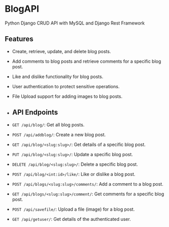 # BlogAPI
Python Django CRUD API with MySQL and Django Rest Framework

## Features

- Create, retrieve, update, and delete blog posts.
- Add comments to blog posts and retrieve comments for a specific blog post.
- Like and dislike functionality for blog posts.
- User authentication to protect sensitive operations.
- File Upload support for adding images to blog posts.

- ## API Endpoints

- `GET /api/blog/`: Get all blog posts.
- `POST /api/addblog/`: Create a new blog post.
- `GET /api/blog/<slug:slug>/`: Get details of a specific blog post.
- `PUT /api/blog/<slug:slug>/`: Update a specific blog post.
- `DELETE /api/blog/<slug:slug>/`: Delete a specific blog post.
- `POST /api/blog/<int:id>/like/`: Like or dislike a blog post.
- `POST /api/blogs/<slug:slug>/comments/`: Add a comment to a blog post.
- `GET /api/blogs/<slug:slug>/comment/`: Get comments for a specific blog post.
- `POST /api/savefile/`: Upload a file (image) for a blog post.
- `GET /api/getuser/`: Get details of the authenticated user.
